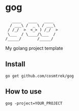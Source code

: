 # gog

```
   ____   ____   ____
  / ___\ /  _ \ / ___\
 / /_/  >  <_> ) /_/  >
 \___  / \____/\___  /
/_____/       /_____/

```

My golang project template

## Install

`go get github.com/cosmtrek/gog`

## How to use

`gog -project=YOUR_PROJECT`
